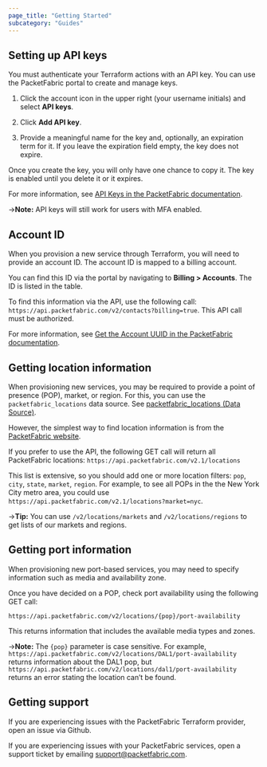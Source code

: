 ```yaml
---
page_title: "Getting Started"
subcategory: "Guides"
---
```




## Setting up API keys

You must authenticate your Terraform actions with an API key. You can use the PacketFabric portal to create and manage keys. 

1. Click the account icon in the upper right (your username initials) and select **API keys**. 

2. Click **Add API key**. 

3. Provide a meaningful name for the key and, optionally, an expiration term for it. If you leave the expiration field empty, the key does not expire.

Once you create the key, you will only have one chance to copy it. The key is enabled until you delete it or it expires.

For more information, see [API Keys in the PacketFabric documentation](https://docs.packetfabric.com/admin/my_account/keys/).

->**Note:** API keys will still work for users with MFA enabled.

## Account ID

When you provision a new service through Terraform, you will need to provide an account ID. The account ID is mapped to a billing account. 


You can find this ID via the portal by navigating to **Billing > Accounts**. The ID is listed in the table. 

To find this information via the API, use the following call: `https://api.packetfabric.com/v2/contacts?billing=true`. This API call must be authorized.

For more information, see [Get the Account UUID in the PacketFabric documentation](https://docs.packetfabric.com/api/examples/account_uuid/).


## Getting location information

When provisioning new services, you may be required to provide a point of presence (POP), market, or region. For this, you can use the `packetfabric_locations` data source. See [packetfabric_locations (Data Source)](https://registry.terraform.io/providers/PacketFabric/packetfabric/latest/docs/data-sources/packetfabric_locations).


However, the simplest way to find location information is from the [PacketFabric website](https://packetfabric.com/locations). 


If you prefer to use the API, the following GET call will return all PacketFabric locations: `https://api.packetfabric.com/v2.1/locations` 

This list is extensive, so you should add one or more location filters: `pop`, `city`, `state`, `market`, `region`. For example, to see all POPs in the the New York City metro area, you could use `https://api.packetfabric.com/v2.1/locations?market=nyc`.

->**Tip:** You can use `/v2/locations/markets` and `/v2/locations/regions` to get lists of our markets and regions.




## Getting port information

When provisioning new port-based services, you may need to specify information such as media and availability zone. 

Once you have decided on a POP, check port availability using the following GET call:

`https://api.packetfabric.com/v2/locations/{pop}/port-availability`

This returns information that includes the available media types and zones.

->**Note:** The `{pop}` parameter is case sensitive. For example, `https://api.packetfabric.com/v2/locations/DAL1/port-availability` returns information about the DAL1 pop, but `https://api.packetfabric.com/v2/locations/dal1/port-availability` returns an error stating the location can’t be found.


## Getting support

If you are experiencing issues with the PacketFabric Terraform provider, open an issue via Github. 

If you are experiencing issues with your PacketFabric services, open a support ticket by emailing support@packetfabric.com.